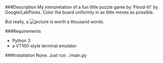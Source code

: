 ###Description
My interpretation of a fun little puzzle game by 'Flood-It!' by Google/LabPixies.
Color the board uniformly in as little moves as possible.

But really, a ![picture](https://dl.dropbox.com/u/16799272/colorgrid.gif) is worth a thousand words.

###Requirements
* Python 3
* a VT100-style terminal emulator

###Installation
None.
Just run: ./main.py
